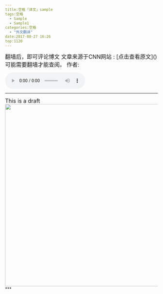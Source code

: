 ```yaml
---
title:空格「译文」sample
tags:空格
  - Sample
  - Sample1
categories:空格
  - "外文翻译"
date:2017-08-27 16:26
top:1120
---
```

<font size=4>
翻墙后，即可评论博文
文章来源于CNN网站 : [点击查看原文]()
可能需要翻墙才能查阅。
作者:

</font>
<!--more-->

<audio
controls="controls" name="media" style='width:264px' autoplay loop=true>
<source src="/musics/wish.mp3">
</audio>

***
<font size=4>
This is a draft
<img width="600" src="/pictures/sample.JPG" />
</font>
***



